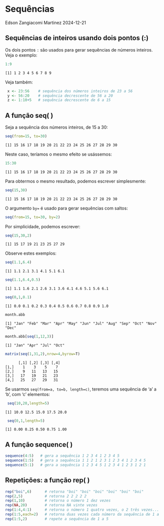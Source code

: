 Sequências
================
Edson Zangiacomi Martinez
2024-12-21

## Sequências de inteiros usando dois pontos (:)

Os dois pontos `:` são usados para gerar sequências de números inteiros.
Veja o exemplo:

``` r
1:9
```

    [1] 1 2 3 4 5 6 7 8 9    

Veja também:

``` r
 x <- 23:56    # sequência dos números inteiros de 23 a 56
 y <- 56:20    # sequência decrescente de 56 a 20
 z <- 1:10+5   # sequência decrescente de 6 a 15
```

## A função seq( )

Seja a sequência dos números inteiros, de 15 a 30:

``` r
seq(from=15, to=30)
```

    [1] 15 16 17 18 19 20 21 22 23 24 25 26 27 28 29 30

Neste caso, teríamos o mesmo efeito se usássemos:

``` r
15:30
```

    [1] 15 16 17 18 19 20 21 22 23 24 25 26 27 28 29 30

Para obtermos o mesmo resultado, podemos escrever simplesmente:

``` r
seq(15,30)
```

    [1] 15 16 17 18 19 20 21 22 23 24 25 26 27 28 29 30

O argumento `by=` é usado para gerar sequências com saltos:

``` r
seq(from=15, to=30, by=2)
```

Por simplicidade, podemos escrever:

``` r
seq(15,30,2) 
```

    [1] 15 17 19 21 23 25 27 29

Observe estes exemplos:

``` r
seq(1.1,6.4)
```

    [1] 1.1 2.1 3.1 4.1 5.1 6.1

``` r
seq(1.1,6.4,0.5)
```

    [1] 1.1 1.6 2.1 2.6 3.1 3.6 4.1 4.6 5.1 5.6 6.1

``` r
seq(0,1,0.1)
```

    [1] 0.0 0.1 0.2 0.3 0.4 0.5 0.6 0.7 0.8 0.9 1.0

``` r
month.abb
```

    [1] "Jan" "Feb" "Mar" "Apr" "May" "Jun" "Jul" "Aug" "Sep" "Oct" "Nov" "Dec"

``` r
month.abb[seq(1,12,3)]
```

    [1] "Jan" "Apr" "Jul" "Oct"

``` r
matrix(seq(1,31,2),nrow=4,byrow=T)
```

          [,1] [,2] [,3] [,4]
    [1,]    1    3    5    7
    [2,]    9   11   13   15
    [3,]   17   19   21   23
    [4,]   25   27   29   31

Se usarmos `seq(from=a, to=b, length=c)`, teremos uma sequência de ‘a’ a
‘b’, com ‘c’ elementos:

``` r
 seq(10,20,length=5)
```

`[1] 10.0 12.5 15.0 17.5 20.0`

``` r
 seq(0,1,length=5)
```

`[1] 0.00 0.25 0.50 0.75 1.00`

## A função sequence( )

``` r
sequence(4:5)   # gera a sequência 1 2 3 4 1 2 3 4 5
sequence(1:5)   # gera a sequência 1 1 2 1 2 3 1 2 3 4 1 2 3 4 5
sequence(5:1)   # gera a sequência 1 2 3 4 5 1 2 3 4 1 2 3 1 2 1
```

## Repetições: a função rep( )

``` r
rep("boi",6)      # retorna "boi" "boi" "boi" "boi" "boi" "boi"
rep(2,5)          # retorna 2 2 2 2 2
rep(1,10)         # retorna o número 1 dez vezes
rep(NA,20)        # retorna NA vinte vezes
rep(1:4,4:1)      # retorna o número 1 quatro vezes, o 2 três vezes...
rep(1:5,each=2)   # retorna duas vezes cada número da sequência de 1 a 5
rep(1:5,2)        # repete a sequência de 1 a 5
```
